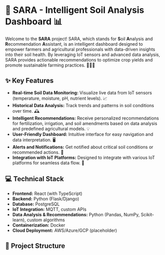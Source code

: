 # 🌾 SARA - Intelligent Soil Analysis Dashboard 📊

Welcome to the **SARA** project! SARA, which stands for **S**oil **A**nalysis and **R**ecommendation **A**ssistant, is an intelligent dashboard designed to empower farmers and agricultural professionals with data-driven insights into their soil health. By leveraging IoT sensors and advanced data analysis, SARA provides actionable recommendations to optimize crop yields and promote sustainable farming practices. 🧑‍🌾🌱

## ✨ Key Features

*   **Real-time Soil Data Monitoring:** Visualize live data from IoT sensors (temperature, moisture, pH, nutrient levels). 📈
*   **Historical Data Analysis:** Track trends and patterns in soil conditions over time. 🕰️
*   **Intelligent Recommendations:** Receive personalized recommendations for fertilization, irrigation, and soil amendments based on data analysis and predefined agricultural models. 💡
*   **User-Friendly Dashboard:** Intuitive interface for easy navigation and data interpretation. 🖥️
*   **Alerts and Notifications:** Get notified about critical soil conditions or recommended actions. 🔔
*   **Integration with IoT Platforms:** Designed to integrate with various IoT platforms for seamless data flow. 🔗

## 💻 Technical Stack

*   **Frontend:** React (with TypeScript)
*   **Backend:** Python (Flask/Django)
*   **Database:** PostgreSQL
*   **IoT Integration:** MQTT, custom APIs
*   **Data Analysis & Recommendations:** Python (Pandas, NumPy, Scikit-learn), custom algorithms
*   **Containerization:** Docker
*   **Cloud Deployment:** AWS/Azure/GCP (placeholder)

## 📁 Project Structure

